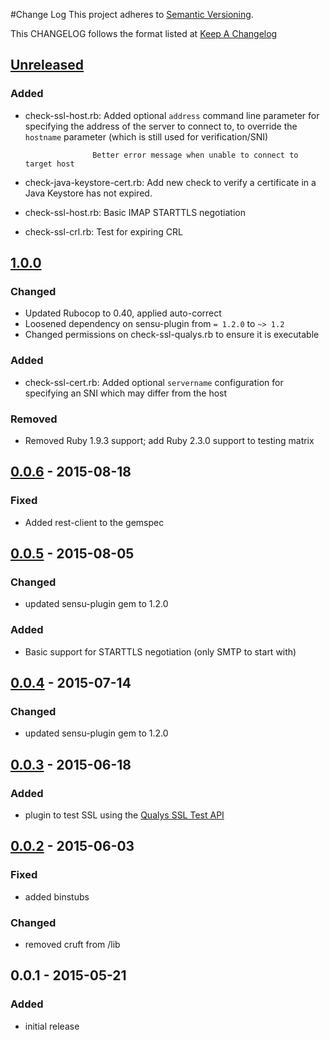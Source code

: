 #Change Log
This project adheres to [Semantic Versioning](http://semver.org/).

This CHANGELOG follows the format listed at [Keep A Changelog](http://keepachangelog.com/)

## [Unreleased]

### Added
- check-ssl-host.rb: Added optional `address` command line parameter for specifying the address of the server to
                     connect to, to override the `hostname` parameter (which is still used for verification/SNI)

                     Better error message when unable to connect to target host

- check-java-keystore-cert.rb: Add new check to verify a certificate in a Java Keystore has not expired.

- check-ssl-host.rb: Basic IMAP STARTTLS negotiation

- check-ssl-crl.rb: Test for expiring CRL

## [1.0.0]
### Changed
- Updated Rubocop to 0.40, applied auto-correct
- Loosened dependency on sensu-plugin from `= 1.2.0` to `~> 1.2`
- Changed permissions on check-ssl-qualys.rb to ensure it is executable

### Added
- check-ssl-cert.rb: Added optional `servername` configuration for specifying an SNI which may differ from the host

### Removed
- Removed Ruby 1.9.3 support; add Ruby 2.3.0 support to testing matrix

## [0.0.6] - 2015-08-18
### Fixed
- Added rest-client to the gemspec

## [0.0.5] - 2015-08-05
### Changed
- updated sensu-plugin gem to 1.2.0

### Added
- Basic support for STARTTLS negotiation (only SMTP to start with)

## [0.0.4] - 2015-07-14
### Changed
- updated sensu-plugin gem to 1.2.0

## [0.0.3] - 2015-06-18
### Added
- plugin to test SSL using the [Qualys SSL Test API](https://www.ssllabs.com/ssltest/)

## [0.0.2] - 2015-06-03
### Fixed
- added binstubs

### Changed
- removed cruft from /lib

## 0.0.1 - 2015-05-21
### Added
- initial release

[unreleased]: https://github.com/sensu-plugins/sensu-plugins-ssl/compare/1.0.0...HEAD
[1.0.0]: https://github.com/sensu-plugins/sensu-plugins-ssl/compare/0.0.6...1.0.0
[0.0.6]: https://github.com/sensu-plugins/sensu-plugins-ssl/compare/0.0.5...0.0.6
[0.0.5]: https://github.com/sensu-plugins/sensu-plugins-ssl/compare/0.0.4...0.0.5
[0.0.4]: https://github.com/sensu-plugins/sensu-plugins-ssl/compare/0.0.3...0.0.4
[0.0.3]: https://github.com/sensu-plugins/sensu-plugins-ssl/compare/0.0.2...0.0.3
[0.0.2]: https://github.com/sensu-plugins/sensu-plugins-ssl/compare/0.0.1...0.0.2
